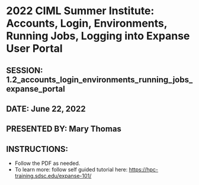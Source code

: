 # 2022 CIML Summer Institute:  Accounts, Login, Environments, Running Jobs, Logging into Expanse User Portal

## SESSION:  1.2_accounts_login_environments_running_jobs_expanse_portal

## DATE: June 22, 2022
## PRESENTED BY: Mary Thomas

## INSTRUCTIONS:
* Follow the PDF as needed.
* To learn more: follow self guided tutorial here: https://hpc-training.sdsc.edu/expanse-101/
